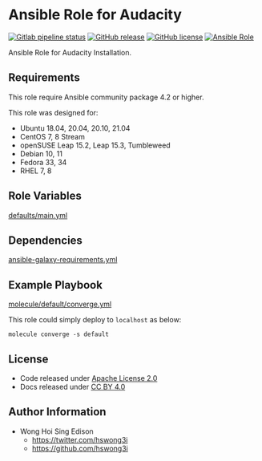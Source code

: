 # Ansible Role for Audacity

[![Gitlab pipeline status](https://img.shields.io/gitlab/pipeline/alvistack/ansible-role-audacity/master)](https://gitlab.com/alvistack/ansible-role-audacity/-/pipelines)
[![GitHub release](https://img.shields.io/github/release/alvistack/ansible-role-audacity.svg)](https://github.com/alvistack/ansible-role-audacity/releases)
[![GitHub license](https://img.shields.io/github/license/alvistack/ansible-role-audacity.svg)](https://github.com/alvistack/ansible-role-audacity/blob/master/LICENSE)
[![Ansible Role](https://img.shields.io/badge/galaxy-alvistack.audacity-blue.svg)](https://galaxy.ansible.com/alvistack/audacity)

Ansible Role for Audacity Installation.

## Requirements

This role require Ansible community package 4.2 or higher.

This role was designed for:

  - Ubuntu 18.04, 20.04, 20.10, 21.04
  - CentOS 7, 8 Stream
  - openSUSE Leap 15.2, Leap 15.3, Tumbleweed
  - Debian 10, 11
  - Fedora 33, 34
  - RHEL 7, 8

## Role Variables

[defaults/main.yml](defaults/main.yml)

## Dependencies

[ansible-galaxy-requirements.yml](ansible-galaxy-requirements.yml)

## Example Playbook

[molecule/default/converge.yml](molecule/default/converge.yml)

This role could simply deploy to `localhost` as below:

    molecule converge -s default

## License

  - Code released under [Apache License 2.0](LICENSE)
  - Docs released under [CC BY 4.0](http://creativecommons.org/licenses/by/4.0/)

## Author Information

  - Wong Hoi Sing Edison
      - <https://twitter.com/hswong3i>
      - <https://github.com/hswong3i>
